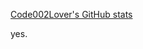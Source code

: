 [Code002Lover's GitHub stats](https://github-readme-stats.vercel.app/api?username=Mystikfluu&show_icons=true)

yes.
